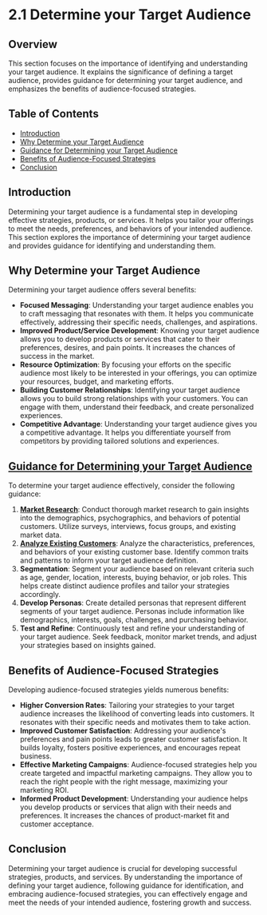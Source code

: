 # 2.1 Determine your Target Audience

## Overview
This section focuses on the importance of identifying and understanding your target audience. It explains the significance of defining a target audience, provides guidance for determining your target audience, and emphasizes the benefits of audience-focused strategies.

## Table of Contents
- [Introduction](#introduction)
- [Why Determine your Target Audience](#why-determine-your-target-audience)
- [Guidance for Determining your Target Audience](#guidance-for-determining-your-target-audience)
- [Benefits of Audience-Focused Strategies](#benefits-of-audience-focused-strategies)
- [Conclusion](#conclusion)

## Introduction
Determining your target audience is a fundamental step in developing effective strategies, products, or services. It helps you tailor your offerings to meet the needs, preferences, and behaviors of your intended audience. This section explores the importance of determining your target audience and provides guidance for identifying and understanding them.

## Why Determine your Target Audience
Determining your target audience offers several benefits:
- **Focused Messaging**: Understanding your target audience enables you to craft messaging that resonates with them. It helps you communicate effectively, addressing their specific needs, challenges, and aspirations.
- **Improved Product/Service Development**: Knowing your target audience allows you to develop products or services that cater to their preferences, desires, and pain points. It increases the chances of success in the market.
- **Resource Optimization**: By focusing your efforts on the specific audience most likely to be interested in your offerings, you can optimize your resources, budget, and marketing efforts.
- **Building Customer Relationships**: Identifying your target audience allows you to build strong relationships with your customers. You can engage with them, understand their feedback, and create personalized experiences.
- **Competitive Advantage**: Understanding your target audience gives you a competitive advantage. It helps you differentiate yourself from competitors by providing tailored solutions and experiences.

## [Guidance for Determining your Target Audience](https://github.com/mrthomware/MakerSpace/blob/main/MakerSpace/2.1_Determine_your_target_audience/Guidance%20for%20Determining%20your%20Target%20Audience/README.md)
To determine your target audience effectively, consider the following guidance:
1. [**Market Research**](https://github.com/mrthomware/MakerSpace/blob/main/MakerSpace/2.1_Determine_your_target_audience/Guidance%20for%20Determining%20your%20Target%20Audience/Market%20Research.md): Conduct thorough market research to gain insights into the demographics, psychographics, and behaviors of potential customers. Utilize surveys, interviews, focus groups, and existing market data.
2. [**Analyze Existing Customers**](https://github.com/mrthomware/MakerSpace/blob/main/MakerSpace/2.1_Determine_your_target_audience/Guidance%20for%20Determining%20your%20Target%20Audience/Analyze%20Existing%20Customers.md): Analyze the characteristics, preferences, and behaviors of your existing customer base. Identify common traits and patterns to inform your target audience definition.
3. **Segmentation**: Segment your audience based on relevant criteria such as age, gender, location, interests, buying behavior, or job roles. This helps create distinct audience profiles and tailor your strategies accordingly.
4. **Develop Personas**: Create detailed personas that represent different segments of your target audience. Personas include information like demographics, interests, goals, challenges, and purchasing behavior.
5. **Test and Refine**: Continuously test and refine your understanding of your target audience. Seek feedback, monitor market trends, and adjust your strategies based on insights gained.

## Benefits of Audience-Focused Strategies
Developing audience-focused strategies yields numerous benefits:
- **Higher Conversion Rates**: Tailoring your strategies to your target audience increases the likelihood of converting leads into customers. It resonates with their specific needs and motivates them to take action.
- **Improved Customer Satisfaction**: Addressing your audience's preferences and pain points leads to greater customer satisfaction. It builds loyalty, fosters positive experiences, and encourages repeat business.
- **Effective Marketing Campaigns**: Audience-focused strategies help you create targeted and impactful marketing campaigns. They allow you to reach the right people with the right message, maximizing your marketing ROI.
- **Informed Product Development**: Understanding your audience helps you develop products or services that align with their needs and preferences. It increases the chances of product-market fit and customer acceptance.

## Conclusion
Determining your target audience is crucial for developing successful strategies, products, and services. By understanding the importance of defining your target audience, following guidance for identification, and embracing audience-focused strategies, you can effectively engage and meet the needs of your intended audience, fostering growth and success.
